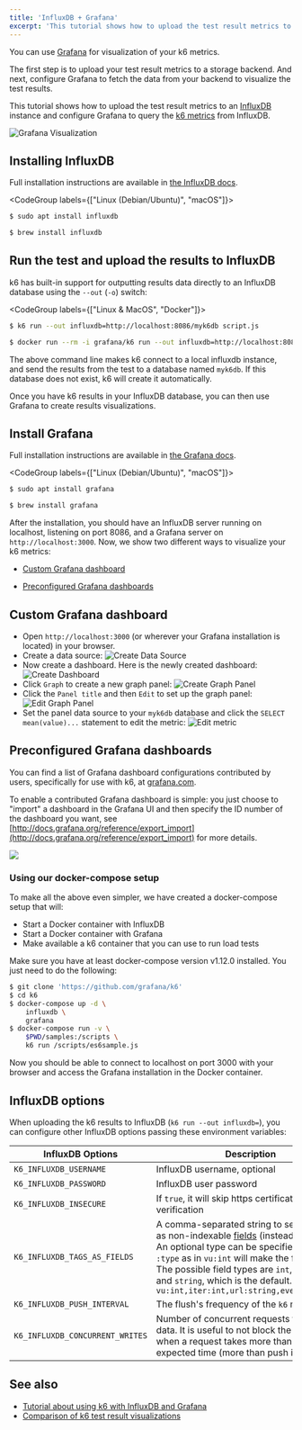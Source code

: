 ```yaml
---
title: 'InfluxDB + Grafana'
excerpt: 'This tutorial shows how to upload the test result metrics to an InfluxDB instance and configure Grafana to query the k6 metrics from InfluxDB.'
---
```


You can use [Grafana](https://grafana.com/grafana/) for visualization of your k6 metrics.

The first step is to upload your test result metrics to a storage backend. And next, configure Grafana to fetch the data from your backend to visualize the test results.

This tutorial shows how to upload the test result metrics to an [InfluxDB](https://github.com/influxdata/influxdb) instance and configure Grafana to query the [k6 metrics](/using-k6/metrics) from InfluxDB.

![Grafana Visualization](./images/InfluxDB-Grafana/grafana-visualization.png)

## Installing InfluxDB

Full installation instructions are available in [the InfluxDB docs](https://docs.influxdata.com/influxdb/v1.2/introduction/installation/).

<CodeGroup labels={["Linux (Debian/Ubuntu)", "macOS"]}>

```bash
$ sudo apt install influxdb
```

```bash
$ brew install influxdb
```

</CodeGroup>

## Run the test and upload the results to InfluxDB

k6 has built-in support for outputting results data directly to an InfluxDB database using
the `--out` (`-o`) switch:

<CodeGroup labels={["Linux & MacOS", "Docker"]}>

```bash
$ k6 run --out influxdb=http://localhost:8086/myk6db script.js
```

```bash
$ docker run --rm -i grafana/k6 run --out influxdb=http://localhost:8086/myk6db - <script.js
```

</CodeGroup>

The above command line makes k6 connect to a local influxdb instance, and send the results from
the test to a database named `myk6db`. If this database does not exist, k6 will create it
automatically.

Once you have k6 results in your InfluxDB database, you can then use Grafana to
create results visualizations.

## Install Grafana

Full installation instructions are available in [the Grafana docs](http://docs.grafana.org/installation/).

<CodeGroup labels={["Linux (Debian/Ubuntu)", "macOS"]}>

```bash
$ sudo apt install grafana
```

```bash
$ brew install grafana
```

</CodeGroup>

After the installation, you should have an InfluxDB server running on localhost, listening on port 8086,
and a Grafana server on `http://localhost:3000`. Now, we show two different ways to visualize your k6 metrics:

- [Custom Grafana dashboard](#custom-grafana-dashboard)

- [Preconfigured Grafana dashboards](#preconfigured-grafana-dashboards)

## Custom Grafana dashboard

- Open `http://localhost:3000` (or wherever your Grafana installation is located) in your browser.
- Create a data source:
  ![Create Data Source](./images/InfluxDB-Grafana/grafana-create-data-source.png)
- Now create a dashboard. Here is the newly created dashboard:
  ![Create Dashboard](./images/InfluxDB-Grafana/grafana-new-dashboard.png)
- Click `Graph` to create a new graph panel:
  ![Create Graph Panel](./images/InfluxDB-Grafana/grafana-new-graph-panel.png)
- Click the `Panel title` and then `Edit` to set up the graph panel:
  ![Edit Graph Panel](./images/InfluxDB-Grafana/grafana-configure-graph-panel.png)
- Set the panel data source to your `myk6db` database and click the `SELECT mean(value)...`
  statement to edit the metric:
  ![Edit metric](./images/InfluxDB-Grafana/grafana-edit-metric.png)

## Preconfigured Grafana dashboards

You can find a list of Grafana dashboard configurations contributed by users, specifically for use with k6, at [grafana.com](https://grafana.com/grafana/dashboards?search=k6).

To enable a contributed Grafana dashboard is simple: you just choose to "import" a dashboard in the Grafana UI and then specify the ID number of the dashboard you want, see [http://docs.grafana.org/reference/export_import](http://docs.grafana.org/reference/export_import) for more details.

![](./images/InfluxDB-Grafana/grafana-dave.png)

### Using our docker-compose setup

To make all the above even simpler, we have created a docker-compose setup that will:

- Start a Docker container with InfluxDB
- Start a Docker container with Grafana
- Make available a k6 container that you can use to run load tests

Make sure you have at least docker-compose version v1.12.0 installed.
You just need to do the following:

```bash
$ git clone 'https://github.com/grafana/k6'
$ cd k6
$ docker-compose up -d \
    influxdb \
    grafana
$ docker-compose run -v \
    $PWD/samples:/scripts \
    k6 run /scripts/es6sample.js
```

Now you should be able to connect to localhost on port 3000 with your browser and access the
Grafana installation in the Docker container.

## InfluxDB options

When uploading the k6 results to InfluxDB (`k6 run --out influxdb=`), you can configure other InfluxDB options passing these environment variables:

| InfluxDB Options             | Description                                                                                                                                                                                                                                                                                                                                                                                          | Default |
| ---------------------------- | ---------------------------------------------------------------------------------------------------------------------------------------------------------------------------------------------------------------------------------------------------------------------------------------------------------------------------------------------------------------------------------------------------- | ------- |
| `K6_INFLUXDB_USERNAME`       | InfluxDB username, optional                                                                                                                                                                                                                                                                                                                                                                          |         |
| `K6_INFLUXDB_PASSWORD`       | InfluxDB user password                                                                                                                                                                                                                                                                                                                                                                               |         |
| `K6_INFLUXDB_INSECURE`       | If `true`, it will skip https certificate verification                                                                                                                                                                                                                                                                                                                                               | `false` |
| `K6_INFLUXDB_TAGS_AS_FIELDS` | A comma-separated string to set k6 metrics as non-indexable [fields](https://docs.influxdata.com/influxdb/v1.8/concepts/glossary/#field) (instead of tags). An optional type can be specified using `:type` as in `vu:int` will make the field integer. The possible field types are `int`, `bool`, `float` and `string`, which is the default. Example: `vu:int,iter:int,url:string,event_time:int` |         |
| `K6_INFLUXDB_PUSH_INTERVAL`     | The flush's frequency of the `k6` metrics. | `1s` |
| `K6_INFLUXDB_CONCURRENT_WRITES` | Number of concurrent requests for flushing data. It is useful to not block the process when a request takes more than the expected time (more than push interval). | `4` |

## See also

- [Tutorial about using k6 with InfluxDB and Grafana](https://k6.io/blog/k6-loves-grafana/)
- [Comparison of k6 test result visualizations](https://k6.io/blog/comparison-of-k6-test-result-visualizations)
